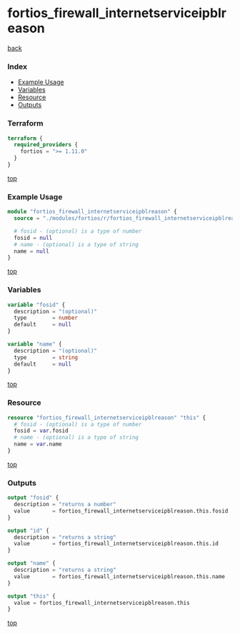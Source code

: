 # fortios_firewall_internetserviceipblreason

[back](../fortios.md)

### Index

- [Example Usage](#example-usage)
- [Variables](#variables)
- [Resource](#resource)
- [Outputs](#outputs)

### Terraform

```terraform
terraform {
  required_providers {
    fortios = ">= 1.11.0"
  }
}
```

[top](#index)

### Example Usage

```terraform
module "fortios_firewall_internetserviceipblreason" {
  source = "./modules/fortios/r/fortios_firewall_internetserviceipblreason"

  # fosid - (optional) is a type of number
  fosid = null
  # name - (optional) is a type of string
  name = null
}
```

[top](#index)

### Variables

```terraform
variable "fosid" {
  description = "(optional)"
  type        = number
  default     = null
}

variable "name" {
  description = "(optional)"
  type        = string
  default     = null
}
```

[top](#index)

### Resource

```terraform
resource "fortios_firewall_internetserviceipblreason" "this" {
  # fosid - (optional) is a type of number
  fosid = var.fosid
  # name - (optional) is a type of string
  name = var.name
}
```

[top](#index)

### Outputs

```terraform
output "fosid" {
  description = "returns a number"
  value       = fortios_firewall_internetserviceipblreason.this.fosid
}

output "id" {
  description = "returns a string"
  value       = fortios_firewall_internetserviceipblreason.this.id
}

output "name" {
  description = "returns a string"
  value       = fortios_firewall_internetserviceipblreason.this.name
}

output "this" {
  value = fortios_firewall_internetserviceipblreason.this
}
```

[top](#index)